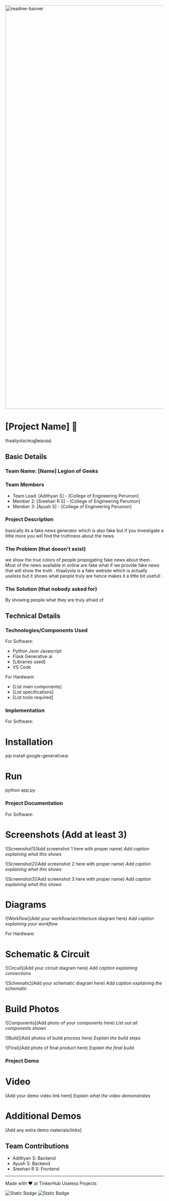 <img width="1280" alt="readme-banner" src="https://github.com/user-attachments/assets/35332e92-44cb-425b-9dff-27bcf1023c6c">

# [Project Name] 🎯
thaaliyola(താളിയോല)

## Basic Details
### Team Name: [Name] Legion of Geeks


### Team Members
- Team Lead: [Adithyan S] - [College of Engineering Perumon]
- Member 2: [Sreehari R S] - [College of Engineering Perumon]
- Member 3: [Ayush S] - [College of Engineering Perumon]

### Project Description
basically its a fake news generator which is also fake but if you investigate a little more you will find the truthness about the news 

### The Problem (that doesn't exist)
we show the true colors of people propogating fake news about them . Most of the news available in online are fake what if we provide fake news that will show the truth . thaaliyola is a fake website which is actually useless but it shows what people truly are hence makes it a little bit usefull .

### The Solution (that nobody asked for)
By showing people what they are truly afraid of 

## Technical Details
### Technologies/Components Used
For Software:
- Python Json Javascript
- Flask Generative ai
- [Libraries used]
- VS Code

For Hardware:
- [List main components]
- [List specifications]
- [List tools required]

### Implementation
For Software:
# Installation
pip install google-generativeai

# Run
python app.py

### Project Documentation
For Software:

# Screenshots (Add at least 3)
![Screenshot1](Add screenshot 1 here with proper name)
*Add caption explaining what this shows*

![Screenshot2](Add screenshot 2 here with proper name)
*Add caption explaining what this shows*

![Screenshot3](Add screenshot 3 here with proper name)
*Add caption explaining what this shows*

# Diagrams
![Workflow](Add your workflow/architecture diagram here)
*Add caption explaining your workflow*

For Hardware:

# Schematic & Circuit
![Circuit](Add your circuit diagram here)
*Add caption explaining connections*

![Schematic](Add your schematic diagram here)
*Add caption explaining the schematic*

# Build Photos
![Components](Add photo of your components here)
*List out all components shown*

![Build](Add photos of build process here)
*Explain the build steps*

![Final](Add photo of final product here)
*Explain the final build*

### Project Demo
# Video
[Add your demo video link here]
*Explain what the video demonstrates*

# Additional Demos
[Add any extra demo materials/links]

## Team Contributions
- Adithyan S: Backend
- Ayush S: Backend
- Sreehari R S: Frontend

---
Made with ❤️ at TinkerHub Useless Projects 

![Static Badge](https://img.shields.io/badge/TinkerHub-24?color=%23000000&link=https%3A%2F%2Fwww.tinkerhub.org%2F)
![Static Badge](https://img.shields.io/badge/UselessProject--24-24?link=https%3A%2F%2Fwww.tinkerhub.org%2Fevents%2FQ2Q1TQKX6Q%2FUseless%2520Projects)



